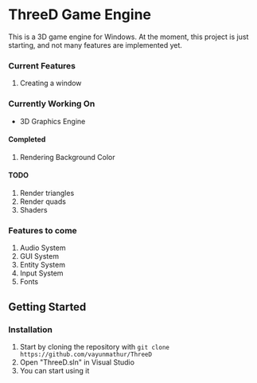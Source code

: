 # ThreeD Game Engine
This is a 3D game engine for Windows. At the moment, this project is just starting, and not many features are implemented yet.
### Current Features
1. Creating a window

### Currently Working On
* 3D Graphics Engine
#### Completed
1. Rendering Background Color
#### TODO
1. Render triangles
2. Render quads
3. Shaders

### Features to come

1. Audio System
2. GUI System
3. Entity System
4. Input System
5. Fonts

## Getting Started
### Installation
1. Start by cloning the repository with `git clone https://github.com/vayunmathur/ThreeD`
2. Open "ThreeD.sln" in Visual Studio
3. You can start using it

